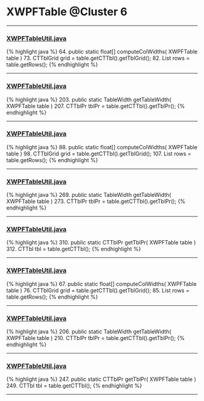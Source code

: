 # XWPFTable @Cluster 6

***

### [XWPFTableUtil.java](https://searchcode.com/codesearch/view/12208688/)
{% highlight java %}
64. public static float[] computeColWidths( XWPFTable table )
73.     CTTblGrid grid = table.getCTTbl().getTblGrid();
82.         List<XWPFTableRow> rows = table.getRows();
{% endhighlight %}

***

### [XWPFTableUtil.java](https://searchcode.com/codesearch/view/12208688/)
{% highlight java %}
203. public static TableWidth getTableWidth( XWPFTable table )
207.     CTTblPr tblPr = table.getCTTbl().getTblPr();
{% endhighlight %}

***

### [XWPFTableUtil.java](https://searchcode.com/codesearch/view/96672636/)
{% highlight java %}
88. public static float[] computeColWidths( XWPFTable table )
98.     CTTblGrid grid = table.getCTTbl().getTblGrid();
107.         List<XWPFTableRow> rows = table.getRows();
{% endhighlight %}

***

### [XWPFTableUtil.java](https://searchcode.com/codesearch/view/96672636/)
{% highlight java %}
269. public static TableWidth getTableWidth( XWPFTable table )
273.     CTTblPr tblPr = table.getCTTbl().getTblPr();
{% endhighlight %}

***

### [XWPFTableUtil.java](https://searchcode.com/codesearch/view/96672636/)
{% highlight java %}
310. public static CTTblPr getTblPr( XWPFTable table )
312.     CTTbl tbl = table.getCTTbl();
{% endhighlight %}

***

### [XWPFTableUtil.java](https://searchcode.com/codesearch/view/96673299/)
{% highlight java %}
67. public static float[] computeColWidths( XWPFTable table )
76.     CTTblGrid grid = table.getCTTbl().getTblGrid();
85.         List<XWPFTableRow> rows = table.getRows();
{% endhighlight %}

***

### [XWPFTableUtil.java](https://searchcode.com/codesearch/view/96673299/)
{% highlight java %}
206. public static TableWidth getTableWidth( XWPFTable table )
210.     CTTblPr tblPr = table.getCTTbl().getTblPr();
{% endhighlight %}

***

### [XWPFTableUtil.java](https://searchcode.com/codesearch/view/96673299/)
{% highlight java %}
247. public static CTTblPr getTblPr( XWPFTable table )
249.     CTTbl tbl = table.getCTTbl();
{% endhighlight %}

***

